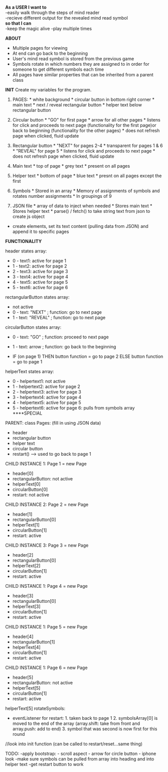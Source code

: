 **As a USER I want to**                                                                 
                    -easily walk through the steps of mind reader                                   
                    -recieve different output for the revealed mind read symbol                    
**so that I can**  
                -keep the magic alive 
                -play multiple times

**ABOUT** 
* Multiple pages for viewing
* At end can go back to the beginning
* User's mind read symbol is stored from the previous game
* Symbols rotate in which numbers they are assigned to in order for someone to get different symbols each time
* All pages have similar properties that can be inherited from a parent class

**INIT**
Create my variables for the program.

1. PAGES: 
        * white background
        * circular button in bottom right corner
        * main text
        * next / reveal rectangular button
        * helper text below rectangular button
    
2. Circular button
        * "GO" for first page
        * arrow for all other pages
        * listens for click and proceeds to next page (functionality for the first page)or back to beginning (functionality for the other pages)
        * does not refresh page when clicked, fluid update

3. Rectangular button
        * "NEXT" for pages 2-4
        * transparent for pages 1 & 6 
        * "REVEAL" for page 5
        * listens for click and proceeds to next page
        * does not refresh page when clicked, fluid update

4. Main text
        * top of page
        * grey text
        * present on all pages

5. Helper text
        * bottom of page
        * blue text
        * presnt on all pages except the first

6. Symbols 
        * Stored in an array
        * Memory of assignments of symbols and rotates number assignments
        * In groupings of 9

7. JSON file
        * array of data to inject when needed
        * Stores main text
        * Stores helper text
        * parse() / fetch() to take string text from json to create js object
       

 * create elements, set its text content (pulling data from JSON) and append it to specific pages

 **FUNCTIONALITY**

header states array:
* 0 - text1: active for page 1
* 1 - text2: active for page 2
* 2 - text3: active for page 3
* 3 - text4: active for page 4
* 4 - text5: active for page 5
* 5 - text6: active for page 6

rectangularButton states array: 
* not active
* 0 - text: "NEXT" ; function: go to next page
* 1 - text: "REVEAL" ; function: go to next page

circularButton states array: 
* 0 - text: "GO" ; function: proceed to next page
* 1 - text: arrow ; function: go back to the beginning 

* IF (on page 1)
                THEN
                        button function = go to page 2
                ELSE
                        button function = go to page 1
        

helperText states array: 
* 0 - helpertext1: not active
* 1 - helpertext2: active for page 2
* 2 - helpertext3: active for page 3
* 3 - helpertext4: active for page 4
* 4 - helpertext5: active for page 5
* 5 - helpertext6: active for page 6: pulls from symbols array ****SPECIAL



PARENT:
class Pages: (fill in using JSON data)
- header 
- rectangular button
- helper text
- circular button
- restart() --> used to go back to page 1 

CHILD INSTANCE 1: Page 1 = new Page
- header[0]
- rectangularButton: not active
- helperText[0]
- circularButton[0] 
- restart: not active


CHILD INSTANCE 2: Page 2 = new Page
- header[1]
- rectangularButton[0]
- helperText[1]
- circularButton[1]
- restart: active

CHILD INSTANCE 3: Page 3 = new Page
- header[2]
- rectangularButton[0]
- helperText[2]
- circularButton[1]
- restart: active

CHILD INSTANCE 1: Page 4 = new Page
- header[3]
- rectangularButton[0]
- helperText[3]
- circularButton[1]
- restart: active

CHILD INSTANCE 1: Page 5 = new Page
- header[4]
- rectangularButton[1]
- helperText[4]
- circularButton[1]
- restart: active

CHILD INSTANCE 1: Page 6 = new Page
- header[5]
- rectangularButton: not active
- helperText[5]
- circularButton[1]
- restart: active


helperText[5] rotateSymbols: 
- eventListener for restart:
                1. taken back to page 1 
                2. symbolsArray[0] is moved to the end of the array (array.shift: take from front and array.push: add to end)
                3. symbol that was second is now first for this round


//look into init function (can be called to restart/reset...same thing)

TODO:
-apply bootstrap:
        - scroll aspect
        - arrow for circle button
        - iphone look 
-make sure symbols can be pulled from array into heading and into helper text
-get restart button to work
